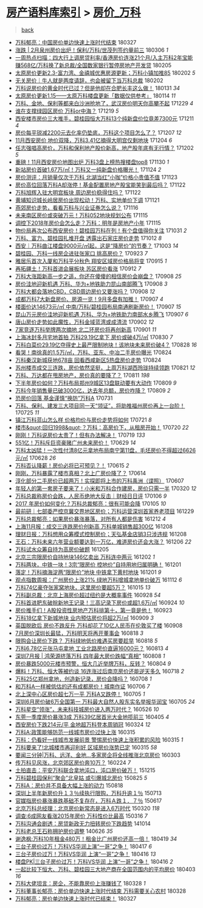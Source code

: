 [房产语料库索引](../../README.md)  > [房价_万科](房价_万科.md)
====
> [back](../README.md)

- [万科郁亮：中国房价单边快速上涨时代结束](http://jkwz.applinzi.com/ittc/7085151166088610823.html#%E4%B8%87%E7%A7%91%E9%83%81%E4%BA%AE%EF%BC%9A%E4%B8%AD%E5%9B%BD%E6%88%BF%E4%BB%B7%E5%8D%95%E8%BE%B9%E5%BF%AB%E9%80%9F%E4%B8%8A%E6%B6%A8%E6%97%B6%E4%BB%A3%E7%BB%93%E6%9D%9F) 180327  
- [涨跌 | 2月泉州房价出炉！保利/万科/世茂列签约量前三](http://jkwz.applinzi.com/ittc/7077410546796463120.html#%E6%B6%A8%E8%B7%8C+%7C+2%E6%9C%88%E6%B3%89%E5%B7%9E%E6%88%BF%E4%BB%B7%E5%87%BA%E7%82%89%EF%BC%81%E4%BF%9D%E5%88%A9%2F%E4%B8%87%E7%A7%91%2F%E4%B8%96%E8%8C%82%E5%88%97%E7%AD%BE%E7%BA%A6%E9%87%8F%E5%89%8D%E4%B8%89) 180306 *1* 
- [一周热点扫描：四大行上调房贷利率/香港房价连涨21个月/入主万科2年宝能赚568亿/万科换了新总裁/全国数家银行暂停房地产开发贷](http://jkwz.applinzi.com/ittc/7066496110225261578.html#%E4%B8%80%E5%91%A8%E7%83%AD%E7%82%B9%E6%89%AB%E6%8F%8F%EF%BC%9A%E5%9B%9B%E5%A4%A7%E8%A1%8C%E4%B8%8A%E8%B0%83%E6%88%BF%E8%B4%B7%E5%88%A9%E7%8E%87%2F%E9%A6%99%E6%B8%AF%E6%88%BF%E4%BB%B7%E8%BF%9E%E6%B6%A821%E4%B8%AA%E6%9C%88%2F%E5%85%A5%E4%B8%BB%E4%B8%87%E7%A7%912%E5%B9%B4%E5%AE%9D%E8%83%BD%E8%B5%9A568%E4%BA%BF%2F%E4%B8%87%E7%A7%91%E6%8D%A2%E4%BA%86%E6%96%B0%E6%80%BB%E8%A3%81%2F%E5%85%A8%E5%9B%BD%E6%95%B0%E5%AE%B6%E9%93%B6%E8%A1%8C%E6%9A%82%E5%81%9C%E6%88%BF%E5%9C%B0%E4%BA%A7%E5%BC%80%E5%8F%91%E8%B4%B7) 180205  
- [太原房价更新2.3-富力湾、金禧城优惠房源更新；万科小镇加推85](http://jkwz.applinzi.com/ittc/7065627194955400202.html#%E5%A4%AA%E5%8E%9F%E6%88%BF%E4%BB%B7%E6%9B%B4%E6%96%B02.3-%E5%AF%8C%E5%8A%9B%E6%B9%BE%E3%80%81%E9%87%91%E7%A6%A7%E5%9F%8E%E4%BC%98%E6%83%A0%E6%88%BF%E6%BA%90%E6%9B%B4%E6%96%B0%EF%BC%9B%E4%B8%87%E7%A7%91%E5%B0%8F%E9%95%87%E5%8A%A0%E6%8E%A885) 180202 *5* 
- [无关房价｜牛人就是两度请辞，也会被留下当万科总裁](http://jkwz.applinzi.com/ittc/7065527739178550283.html#%E6%97%A0%E5%85%B3%E6%88%BF%E4%BB%B7%EF%BD%9C%E7%89%9B%E4%BA%BA%E5%B0%B1%E6%98%AF%E4%B8%A4%E5%BA%A6%E8%AF%B7%E8%BE%9E%EF%BC%8C%E4%B9%9F%E4%BC%9A%E8%A2%AB%E7%95%99%E4%B8%8B%E5%BD%93%E4%B8%87%E7%A7%91%E6%80%BB%E8%A3%81) 180202  
- [万科说房价的黄金时代已过？但是他却在合肥长丰这么做！](http://jkwz.applinzi.com/ittc/7064764096434406406.html#%E4%B8%87%E7%A7%91%E8%AF%B4%E6%88%BF%E4%BB%B7%E7%9A%84%E9%BB%84%E9%87%91%E6%97%B6%E4%BB%A3%E5%B7%B2%E8%BF%87%EF%BC%9F%E4%BD%86%E6%98%AF%E4%BB%96%E5%8D%B4%E5%9C%A8%E5%90%88%E8%82%A5%E9%95%BF%E4%B8%B0%E8%BF%99%E4%B9%88%E5%81%9A%EF%BC%81) 180131 *34* 
- [太原房价更新1.15——太原万科楼盘更新「数据仅供参考」](http://jkwz.applinzi.com/ittc/7058570327460676619.html#%E5%A4%AA%E5%8E%9F%E6%88%BF%E4%BB%B7%E6%9B%B4%E6%96%B01.15%E2%80%94%E2%80%94%E5%A4%AA%E5%8E%9F%E4%B8%87%E7%A7%91%E6%A5%BC%E7%9B%98%E6%9B%B4%E6%96%B0%E3%80%8C%E6%95%B0%E6%8D%AE%E4%BB%85%E4%BE%9B%E5%8F%82%E8%80%83%E3%80%8D) 180114 *11* 
- [万科、金地、保利等都来白沙洲抢地了，武汉房价明天你高攀不起](http://jkwz.applinzi.com/ittc/7052594120311178256.html#%E4%B8%87%E7%A7%91%E3%80%81%E9%87%91%E5%9C%B0%E3%80%81%E4%BF%9D%E5%88%A9%E7%AD%89%E9%83%BD%E6%9D%A5%E7%99%BD%E6%B2%99%E6%B4%B2%E6%8A%A2%E5%9C%B0%E4%BA%86%EF%BC%8C%E6%AD%A6%E6%B1%89%E6%88%BF%E4%BB%B7%E6%98%8E%E5%A4%A9%E4%BD%A0%E9%AB%98%E6%94%80%E4%B8%8D%E8%B5%B7) 171229 *4* 
- [谁在支撑绿园区房价 万科or中海？](http://jkwz.applinzi.com/ittc/7048568637307225105.html#%E8%B0%81%E5%9C%A8%E6%94%AF%E6%92%91%E7%BB%BF%E5%9B%AD%E5%8C%BA%E6%88%BF%E4%BB%B7+%E4%B8%87%E7%A7%91or%E4%B8%AD%E6%B5%B7%EF%BC%9F) 171219 *5* 
- [西安楼市房价三大推手，碧桂园恒大万科13个纯新盘价位竟差7300元](http://jkwz.applinzi.com/ittc/7045851561371108368.html#%E8%A5%BF%E5%AE%89%E6%A5%BC%E5%B8%82%E6%88%BF%E4%BB%B7%E4%B8%89%E5%A4%A7%E6%8E%A8%E6%89%8B%EF%BC%8C%E7%A2%A7%E6%A1%82%E5%9B%AD%E6%81%92%E5%A4%A7%E4%B8%87%E7%A7%9113%E4%B8%AA%E7%BA%AF%E6%96%B0%E7%9B%98%E4%BB%B7%E4%BD%8D%E7%AB%9F%E5%B7%AE7300%E5%85%83) 171211 *4* 
- [房价每平锐减2200元去化率仍垫底，万科这个项目怎么了？](http://jkwz.applinzi.com/ittc/7044282402979972113.html#%E6%88%BF%E4%BB%B7%E6%AF%8F%E5%B9%B3%E9%94%90%E5%87%8F2200%E5%85%83%E5%8E%BB%E5%8C%96%E7%8E%87%E4%BB%8D%E5%9E%AB%E5%BA%95%EF%BC%8C%E4%B8%87%E7%A7%91%E8%BF%99%E4%B8%AA%E9%A1%B9%E7%9B%AE%E6%80%8E%E4%B9%88%E4%BA%86%EF%BC%9F) 171207 *12* 
- [11月西安房价 地价双降，万科3.41亿摘得大明宫仅剩地块](http://jkwz.applinzi.com/ittc/7043245927031112720.html#11%E6%9C%88%E8%A5%BF%E5%AE%89%E6%88%BF%E4%BB%B7+%E5%9C%B0%E4%BB%B7%E5%8F%8C%E9%99%8D%EF%BC%8C%E4%B8%87%E7%A7%913.41%E4%BA%BF%E6%91%98%E5%BE%97%E5%A4%A7%E6%98%8E%E5%AE%AB%E4%BB%85%E5%89%A9%E5%9C%B0%E5%9D%97) 171204 *6* 
- [任志强唱高房价，万科和保利地产股价新高，地产股年底有无行情？](http://jkwz.applinzi.com/ittc/7042505708019385361.html#%E4%BB%BB%E5%BF%97%E5%BC%BA%E5%94%B1%E9%AB%98%E6%88%BF%E4%BB%B7%EF%BC%8C%E4%B8%87%E7%A7%91%E5%92%8C%E4%BF%9D%E5%88%A9%E5%9C%B0%E4%BA%A7%E8%82%A1%E4%BB%B7%E6%96%B0%E9%AB%98%EF%BC%8C%E5%9C%B0%E4%BA%A7%E8%82%A1%E5%B9%B4%E5%BA%95%E6%9C%89%E6%97%A0%E8%A1%8C%E6%83%85%EF%BC%9F) 171202 *5* 
- [重磅！11月西安房价地图出炉 万科3盘上榜热搜楼盘top8](http://jkwz.applinzi.com/ittc/7041520101029839889.html#%E9%87%8D%E7%A3%85%EF%BC%8111%E6%9C%88%E8%A5%BF%E5%AE%89%E6%88%BF%E4%BB%B7%E5%9C%B0%E5%9B%BE%E5%87%BA%E7%82%89+%E4%B8%87%E7%A7%913%E7%9B%98%E4%B8%8A%E6%A6%9C%E7%83%AD%E6%90%9C%E6%A5%BC%E7%9B%98top8) 171130 *1* 
- [新站房价首破1.67万/㎡！万科又一纯新盘价格曝光！](http://jkwz.applinzi.com/ittc/7039604070942262288.html#%E6%96%B0%E7%AB%99%E6%88%BF%E4%BB%B7%E9%A6%96%E7%A0%B41.67%E4%B8%87%2F%E3%8E%A1%EF%BC%81%E4%B8%87%E7%A7%91%E5%8F%88%E4%B8%80%E7%BA%AF%E6%96%B0%E7%9B%98%E4%BB%B7%E6%A0%BC%E6%9B%9D%E5%85%89%EF%BC%81) 171124 *2* 
- [房价测评：月销量仅次于万科 北湖当红“小咖”价格小贵值不值](http://jkwz.applinzi.com/ittc/7039075885745964049.html#%E6%88%BF%E4%BB%B7%E6%B5%8B%E8%AF%84%EF%BC%9A%E6%9C%88%E9%94%80%E9%87%8F%E4%BB%85%E6%AC%A1%E4%BA%8E%E4%B8%87%E7%A7%91+%E5%8C%97%E6%B9%96%E5%BD%93%E7%BA%A2%E2%80%9C%E5%B0%8F%E5%92%96%E2%80%9D%E4%BB%B7%E6%A0%BC%E5%B0%8F%E8%B4%B5%E5%80%BC%E4%B8%8D%E5%80%BC) 171123  
- [房价高位回落万科A却涨停！基金配置房地产股宝能笑到最后吗？](http://jkwz.applinzi.com/ittc/7038772634534282257.html#%E6%88%BF%E4%BB%B7%E9%AB%98%E4%BD%8D%E5%9B%9E%E8%90%BD%E4%B8%87%E7%A7%91A%E5%8D%B4%E6%B6%A8%E5%81%9C%EF%BC%81%E5%9F%BA%E9%87%91%E9%85%8D%E7%BD%AE%E6%88%BF%E5%9C%B0%E4%BA%A7%E8%82%A1%E5%AE%9D%E8%83%BD%E7%AC%91%E5%88%B0%E6%9C%80%E5%90%8E%E5%90%97%EF%BC%9F) 171122  
- [万科旭辉入驻大明宫板块 周边房价稳得住吗？](http://jkwz.applinzi.com/ittc/7038550114015118353.html#%E4%B8%87%E7%A7%91%E6%97%AD%E8%BE%89%E5%85%A5%E9%A9%BB%E5%A4%A7%E6%98%8E%E5%AE%AB%E6%9D%BF%E5%9D%97+%E5%91%A8%E8%BE%B9%E6%88%BF%E4%BB%B7%E7%A8%B3%E5%BE%97%E4%BD%8F%E5%90%97%EF%BC%9F) 171122  
- [黄埔知识城长岭居房价出现松动！万科、实地单价下调](http://jkwz.applinzi.com/ittc/7038406492460418064.html#%E9%BB%84%E5%9F%94%E7%9F%A5%E8%AF%86%E5%9F%8E%E9%95%BF%E5%B2%AD%E5%B1%85%E6%88%BF%E4%BB%B7%E5%87%BA%E7%8E%B0%E6%9D%BE%E5%8A%A8%EF%BC%81%E4%B8%87%E7%A7%91%E3%80%81%E5%AE%9E%E5%9C%B0%E5%8D%95%E4%BB%B7%E4%B8%8B%E8%B0%83) 171121  
- [燕郊房价走势，看看万科与兴业证券怎么说？](http://jkwz.applinzi.com/ittc/7036485323213767697.html#%E7%87%95%E9%83%8A%E6%88%BF%E4%BB%B7%E8%B5%B0%E5%8A%BF%EF%BC%8C%E7%9C%8B%E7%9C%8B%E4%B8%87%E7%A7%91%E4%B8%8E%E5%85%B4%E4%B8%9A%E8%AF%81%E5%88%B8%E6%80%8E%E4%B9%88%E8%AF%B4%EF%BC%9F) 171116  
- [未来南区房价或突破万元！万科052地块规划公布](http://jkwz.applinzi.com/ittc/7036227745183433744.html#%E6%9C%AA%E6%9D%A5%E5%8D%97%E5%8C%BA%E6%88%BF%E4%BB%B7%E6%88%96%E7%AA%81%E7%A0%B4%E4%B8%87%E5%85%83%EF%BC%81%E4%B8%87%E7%A7%91052%E5%9C%B0%E5%9D%97%E8%A7%84%E5%88%92%E5%85%AC%E5%B8%83) 171115  
- [调控下2018年房价会怎么走？万科：明年是房地产小年](http://jkwz.applinzi.com/ittc/7036101150217077777.html#%E8%B0%83%E6%8E%A7%E4%B8%8B2018%E5%B9%B4%E6%88%BF%E4%BB%B7%E4%BC%9A%E6%80%8E%E4%B9%88%E8%B5%B0%EF%BC%9F%E4%B8%87%E7%A7%91%EF%BC%9A%E6%98%8E%E5%B9%B4%E6%98%AF%E6%88%BF%E5%9C%B0%E4%BA%A7%E5%B0%8F%E5%B9%B4) 171115  
- [物价局再次公布西安房价！碧桂园万科在列！有个盘值得你关注](http://jkwz.applinzi.com/ittc/7030702399499535376.html#%E7%89%A9%E4%BB%B7%E5%B1%80%E5%86%8D%E6%AC%A1%E5%85%AC%E5%B8%83%E8%A5%BF%E5%AE%89%E6%88%BF%E4%BB%B7%EF%BC%81%E7%A2%A7%E6%A1%82%E5%9B%AD%E4%B8%87%E7%A7%91%E5%9C%A8%E5%88%97%EF%BC%81%E6%9C%89%E4%B8%AA%E7%9B%98%E5%80%BC%E5%BE%97%E4%BD%A0%E5%85%B3%E6%B3%A8) 171031 *2* 
- [万科、富力、碧桂园扎堆开盘 透露出石家庄房价走势](http://jkwz.applinzi.com/ittc/7023479968225559568.html#%E4%B8%87%E7%A7%91%E3%80%81%E5%AF%8C%E5%8A%9B%E3%80%81%E7%A2%A7%E6%A1%82%E5%9B%AD%E6%89%8E%E5%A0%86%E5%BC%80%E7%9B%98+%E9%80%8F%E9%9C%B2%E5%87%BA%E7%9F%B3%E5%AE%B6%E5%BA%84%E6%88%BF%E4%BB%B7%E8%B5%B0%E5%8A%BF) 171012 *8* 
- [西安｜万科曲江楼盘9000元/㎡起，这是“降房价”的节奏？](http://jkwz.applinzi.com/ittc/7020151558644433936.html#%E8%A5%BF%E5%AE%89%EF%BD%9C%E4%B8%87%E7%A7%91%E6%9B%B2%E6%B1%9F%E6%A5%BC%E7%9B%989000%E5%85%83%2F%E3%8E%A1%E8%B5%B7%EF%BC%8C%E8%BF%99%E6%98%AF%E2%80%9C%E9%99%8D%E6%88%BF%E4%BB%B7%E2%80%9D%E7%9A%84%E8%8A%82%E5%A5%8F%EF%BC%9F) 171003 *14* 
- [碧桂园、万科一线房企进驻张家口 挑高房价？](http://jkwz.applinzi.com/ittc/7016512170177856528.html#%E7%A2%A7%E6%A1%82%E5%9B%AD%E3%80%81%E4%B8%87%E7%A7%91%E4%B8%80%E7%BA%BF%E6%88%BF%E4%BC%81%E8%BF%9B%E9%A9%BB%E5%BC%A0%E5%AE%B6%E5%8F%A3+%E6%8C%91%E9%AB%98%E6%88%BF%E4%BB%B7%EF%BC%9F) 170923 *7* 
- [雅居乐首次入厦和万科平分秋色 翔安区域房价格局将变](http://jkwz.applinzi.com/ittc/7013513127214449681.html#%E9%9B%85%E5%B1%85%E4%B9%90%E9%A6%96%E6%AC%A1%E5%85%A5%E5%8E%A6%E5%92%8C%E4%B8%87%E7%A7%91%E5%B9%B3%E5%88%86%E7%A7%8B%E8%89%B2+%E7%BF%94%E5%AE%89%E5%8C%BA%E5%9F%9F%E6%88%BF%E4%BB%B7%E6%A0%BC%E5%B1%80%E5%B0%86%E5%8F%98) 170915 *1* 
- [再拓疆土！万科首进会展板块 苏区房价看涨](http://jkwz.applinzi.com/ittc/7012358863930786833.html#%E5%86%8D%E6%8B%93%E7%96%86%E5%9C%9F%EF%BC%81%E4%B8%87%E7%A7%91%E9%A6%96%E8%BF%9B%E4%BC%9A%E5%B1%95%E6%9D%BF%E5%9D%97+%E8%8B%8F%E5%8C%BA%E6%88%BF%E4%BB%B7%E7%9C%8B%E6%B6%A8) 170912 *7* 
- [万科大涨距新高一步之遥，你还在傻傻的相信房价会崩盘？](http://jkwz.applinzi.com/ittc/7010979988483081233.html#%E4%B8%87%E7%A7%91%E5%A4%A7%E6%B6%A8%E8%B7%9D%E6%96%B0%E9%AB%98%E4%B8%80%E6%AD%A5%E4%B9%8B%E9%81%A5%EF%BC%8C%E4%BD%A0%E8%BF%98%E5%9C%A8%E5%82%BB%E5%82%BB%E7%9A%84%E7%9B%B8%E4%BF%A1%E6%88%BF%E4%BB%B7%E4%BC%9A%E5%B4%A9%E7%9B%98%EF%BC%9F) 170908 *25* 
- [房价洼地迎新机遇 万科、华为+地铁助力昆山南部腾飞](http://jkwz.applinzi.com/ittc/7010965832279278608.html#%E6%88%BF%E4%BB%B7%E6%B4%BC%E5%9C%B0%E8%BF%8E%E6%96%B0%E6%9C%BA%E9%81%87+%E4%B8%87%E7%A7%91%E3%80%81%E5%8D%8E%E4%B8%BA%2B%E5%9C%B0%E9%93%81%E5%8A%A9%E5%8A%9B%E6%98%86%E5%B1%B1%E5%8D%97%E9%83%A8%E8%85%BE%E9%A3%9E) 170908 *3* 
- [万科大都会落地CBD，CBD周边房价又要涨吗？](http://jkwz.applinzi.com/ittc/7010857582003225617.html#%E4%B8%87%E7%A7%91%E5%A4%A7%E9%83%BD%E4%BC%9A%E8%90%BD%E5%9C%B0CBD%EF%BC%8CCBD%E5%91%A8%E8%BE%B9%E6%88%BF%E4%BB%B7%E5%8F%88%E8%A6%81%E6%B6%A8%E5%90%97%EF%BC%9F) 170908 *12* 
- [成都万科7大新盘房价、房源一览！9月多盘有加推！](http://jkwz.applinzi.com/ittc/7010627676682060817.html#%E6%88%90%E9%83%BD%E4%B8%87%E7%A7%917%E5%A4%A7%E6%96%B0%E7%9B%98%E6%88%BF%E4%BB%B7%E3%80%81%E6%88%BF%E6%BA%90%E4%B8%80%E8%A7%88%EF%BC%819%E6%9C%88%E5%A4%9A%E7%9B%98%E6%9C%89%E5%8A%A0%E6%8E%A8%EF%BC%81) 170907 *4* 
- [楼面价达14673元/㎡ 中南/万科/碧桂园布局南通刷新房价！](http://jkwz.applinzi.com/ittc/7010609098956211216.html#%E6%A5%BC%E9%9D%A2%E4%BB%B7%E8%BE%BE14673%E5%85%83%2F%E3%8E%A1+%E4%B8%AD%E5%8D%97%2F%E4%B8%87%E7%A7%91%2F%E7%A2%A7%E6%A1%82%E5%9B%AD%E5%B8%83%E5%B1%80%E5%8D%97%E9%80%9A%E5%88%B7%E6%96%B0%E6%88%BF%E4%BB%B7%EF%BC%81) 170907 *15* 
- [昆山万元房价洼地迎新机遇 万科、华为+地铁助力南部水乡腾飞](http://jkwz.applinzi.com/ittc/7010585508311467024.html#%E6%98%86%E5%B1%B1%E4%B8%87%E5%85%83%E6%88%BF%E4%BB%B7%E6%B4%BC%E5%9C%B0%E8%BF%8E%E6%96%B0%E6%9C%BA%E9%81%87+%E4%B8%87%E7%A7%91%E3%80%81%E5%8D%8E%E4%B8%BA%2B%E5%9C%B0%E9%93%81%E5%8A%A9%E5%8A%9B%E5%8D%97%E9%83%A8%E6%B0%B4%E4%B9%A1%E8%85%BE%E9%A3%9E) 170907 *6* 
- [唐山房价走势如此魔性，万科金域蓝湾或成清流](http://jkwz.applinzi.com/ittc/7008758920884257809.html#%E5%94%90%E5%B1%B1%E6%88%BF%E4%BB%B7%E8%B5%B0%E5%8A%BF%E5%A6%82%E6%AD%A4%E9%AD%94%E6%80%A7%EF%BC%8C%E4%B8%87%E7%A7%91%E9%87%91%E5%9F%9F%E8%93%9D%E6%B9%BE%E6%88%96%E6%88%90%E6%B8%85%E6%B5%81) 170902 *12* 
- [7家竞逐万科举牌两次摘地 北二环房价将再创新高](http://jkwz.applinzi.com/ittc/7008268778058810385.html#7%E5%AE%B6%E7%AB%9E%E9%80%90%E4%B8%87%E7%A7%91%E4%B8%BE%E7%89%8C%E4%B8%A4%E6%AC%A1%E6%91%98%E5%9C%B0+%E5%8C%97%E4%BA%8C%E7%8E%AF%E6%88%BF%E4%BB%B7%E5%B0%86%E5%86%8D%E5%88%9B%E6%96%B0%E9%AB%98) 170901 *11* 
- [上海冰封多月宅地首拍 万科29.19亿拿下 房价或破4万/㎡](http://jkwz.applinzi.com/ittc/7007641108094649360.html#%E4%B8%8A%E6%B5%B7%E5%86%B0%E5%B0%81%E5%A4%9A%E6%9C%88%E5%AE%85%E5%9C%B0%E9%A6%96%E6%8B%8D+%E4%B8%87%E7%A7%9129.19%E4%BA%BF%E6%8B%BF%E4%B8%8B+%E6%88%BF%E4%BB%B7%E6%88%96%E7%A0%B44%E4%B8%87%2F%E3%8E%A1) 170830 *7* 
- [万科白菜价29.19亿夺得史上最严限制地块！该地块未来房价破4？](http://jkwz.applinzi.com/ittc/7007004249849070609.html#%E4%B8%87%E7%A7%91%E7%99%BD%E8%8F%9C%E4%BB%B729.19%E4%BA%BF%E5%A4%BA%E5%BE%97%E5%8F%B2%E4%B8%8A%E6%9C%80%E4%B8%A5%E9%99%90%E5%88%B6%E5%9C%B0%E5%9D%97%EF%BC%81%E8%AF%A5%E5%9C%B0%E5%9D%97%E6%9C%AA%E6%9D%A5%E6%88%BF%E4%BB%B7%E7%A0%B44%EF%BC%9F) 170828 *16* 
- [看哭！南徐真的1.5万/㎡，万科、亚东、中冶二手房价曝光](http://jkwz.applinzi.com/ittc/7005477605334320144.html#%E7%9C%8B%E5%93%AD%EF%BC%81%E5%8D%97%E5%BE%90%E7%9C%9F%E7%9A%841.5%E4%B8%87%2F%E3%8E%A1%EF%BC%8C%E4%B8%87%E7%A7%91%E3%80%81%E4%BA%9A%E4%B8%9C%E3%80%81%E4%B8%AD%E5%86%B6%E4%BA%8C%E6%89%8B%E6%88%BF%E4%BB%B7%E6%9B%9D%E5%85%89) 170824  
- [万科秦汉新城获地678亩 回看西咸新区5热盘房价走势](http://jkwz.applinzi.com/ittc/7005152171451221008.html#%E4%B8%87%E7%A7%91%E7%A7%A6%E6%B1%89%E6%96%B0%E5%9F%8E%E8%8E%B7%E5%9C%B0678%E4%BA%A9+%E5%9B%9E%E7%9C%8B%E8%A5%BF%E5%92%B8%E6%96%B0%E5%8C%BA5%E7%83%AD%E7%9B%98%E6%88%BF%E4%BB%B7%E8%B5%B0%E5%8A%BF) 170824  
- [苏州楼市成交三连跌，房价依然坚挺，上周万科湖西玲珑持续领跑](http://jkwz.applinzi.com/ittc/7004307700975141904.html#%E8%8B%8F%E5%B7%9E%E6%A5%BC%E5%B8%82%E6%88%90%E4%BA%A4%E4%B8%89%E8%BF%9E%E8%B7%8C%EF%BC%8C%E6%88%BF%E4%BB%B7%E4%BE%9D%E7%84%B6%E5%9D%9A%E6%8C%BA%EF%BC%8C%E4%B8%8A%E5%91%A8%E4%B8%87%E7%A7%91%E6%B9%96%E8%A5%BF%E7%8E%B2%E7%8F%91%E6%8C%81%E7%BB%AD%E9%A2%86%E8%B7%91) 170821 *12* 
- [万科、万达都在甩房地产，房价真的要降了？](http://jkwz.applinzi.com/ittc/7000539638014673936.html#%E4%B8%87%E7%A7%91%E3%80%81%E4%B8%87%E8%BE%BE%E9%83%BD%E5%9C%A8%E7%94%A9%E6%88%BF%E5%9C%B0%E4%BA%A7%EF%BC%8C%E6%88%BF%E4%BB%B7%E7%9C%9F%E7%9A%84%E8%A6%81%E9%99%8D%E4%BA%86%EF%BC%9F) 170811 *198* 
- [下半年房价如何？万科布局郑州9城区13盘联动要有大动作](http://jkwz.applinzi.com/ittc/6999858730152494097.html#%E4%B8%8B%E5%8D%8A%E5%B9%B4%E6%88%BF%E4%BB%B7%E5%A6%82%E4%BD%95%EF%BC%9F%E4%B8%87%E7%A7%91%E5%B8%83%E5%B1%80%E9%83%91%E5%B7%9E9%E5%9F%8E%E5%8C%BA13%E7%9B%98%E8%81%94%E5%8A%A8%E8%A6%81%E6%9C%89%E5%A4%A7%E5%8A%A8%E4%BD%9C) 170809 *9* 
- [万科今年销售量已破3000亿，达去年总额，房价咋降？](http://jkwz.applinzi.com/ittc/6999841169666999313.html#%E4%B8%87%E7%A7%91%E4%BB%8A%E5%B9%B4%E9%94%80%E5%94%AE%E9%87%8F%E5%B7%B2%E7%A0%B43000%E4%BA%BF%EF%BC%8C%E8%BE%BE%E5%8E%BB%E5%B9%B4%E6%80%BB%E9%A2%9D%EF%BC%8C%E6%88%BF%E4%BB%B7%E5%92%8B%E9%99%8D%EF%BC%9F) 170809 *2* 
- [恐房价回落 基金谨慎“换防”万科A](http://jkwz.applinzi.com/ittc/6996280814571357201.html#%E6%81%90%E6%88%BF%E4%BB%B7%E5%9B%9E%E8%90%BD+%E5%9F%BA%E9%87%91%E8%B0%A8%E6%85%8E%E2%80%9C%E6%8D%A2%E9%98%B2%E2%80%9D%E4%B8%87%E7%A7%91A) 170731  
- [万科、保利、建发三大项目同一天“领证”，将助推福州房价再上一台阶！](http://jkwz.applinzi.com/ittc/6994292845438305296.html#%E4%B8%87%E7%A7%91%E3%80%81%E4%BF%9D%E5%88%A9%E3%80%81%E5%BB%BA%E5%8F%91%E4%B8%89%E5%A4%A7%E9%A1%B9%E7%9B%AE%E5%90%8C%E4%B8%80%E5%A4%A9%E2%80%9C%E9%A2%86%E8%AF%81%E2%80%9D%EF%BC%8C%E5%B0%86%E5%8A%A9%E6%8E%A8%E7%A6%8F%E5%B7%9E%E6%88%BF%E4%BB%B7%E5%86%8D%E4%B8%8A%E4%B8%80%E5%8F%B0%E9%98%B6%EF%BC%81) 170725 *11* 
- [镇江万科蓝山怎么样 价格均价与房价走势将如何](http://jkwz.applinzi.com/ittc/6992687448143168529.html#%E9%95%87%E6%B1%9F%E4%B8%87%E7%A7%91%E8%93%9D%E5%B1%B1%E6%80%8E%E4%B9%88%E6%A0%B7+%E4%BB%B7%E6%A0%BC%E5%9D%87%E4%BB%B7%E4%B8%8E%E6%88%BF%E4%BB%B7%E8%B5%B0%E5%8A%BF%E5%B0%86%E5%A6%82%E4%BD%95) 170721 *8* 
- [楼市&amp;quot;回归1998&amp;quot;？万科：高房价下，从租房开始！](http://jkwz.applinzi.com/ittc/6992311242856072209.html#%E6%A5%BC%E5%B8%82%26amp%3Bquot%3B%E5%9B%9E%E5%BD%921998%26amp%3Bquot%3B%EF%BC%9F%E4%B8%87%E7%A7%91%EF%BC%9A%E9%AB%98%E6%88%BF%E4%BB%B7%E4%B8%8B%EF%BC%8C%E4%BB%8E%E7%A7%9F%E6%88%BF%E5%BC%80%E5%A7%8B%EF%BC%81) 170720 *22* 
- [刚刚！万科说房价太贵了！但有办法解决！](http://jkwz.applinzi.com/ittc/6991970681775195153.html#%E5%88%9A%E5%88%9A%EF%BC%81%E4%B8%87%E7%A7%91%E8%AF%B4%E6%88%BF%E4%BB%B7%E5%A4%AA%E8%B4%B5%E4%BA%86%EF%BC%81%E4%BD%86%E6%9C%89%E5%8A%9E%E6%B3%95%E8%A7%A3%E5%86%B3%EF%BC%81) 170719 *133* 
- [551亿！万科斥巨资豪赌广州未来房价！](http://jkwz.applinzi.com/ittc/6984548907538187268.html#551%E4%BA%BF%EF%BC%81%E4%B8%87%E7%A7%91%E6%96%A5%E5%B7%A8%E8%B5%84%E8%B1%AA%E8%B5%8C%E5%B9%BF%E5%B7%9E%E6%9C%AA%E6%9D%A5%E6%88%BF%E4%BB%B7%EF%BC%81) 170629 *14* 
- [万科太凶猛！一次性付清8亿元拿地布局南宁第11盘，毛坯房价不得超过6626元/㎡](http://jkwz.applinzi.com/ittc/6984190445817955332.html#%E4%B8%87%E7%A7%91%E5%A4%AA%E5%87%B6%E7%8C%9B%EF%BC%81%E4%B8%80%E6%AC%A1%E6%80%A7%E4%BB%98%E6%B8%858%E4%BA%BF%E5%85%83%E6%8B%BF%E5%9C%B0%E5%B8%83%E5%B1%80%E5%8D%97%E5%AE%81%E7%AC%AC11%E7%9B%98%EF%BC%8C%E6%AF%9B%E5%9D%AF%E6%88%BF%E4%BB%B7%E4%B8%8D%E5%BE%97%E8%B6%85%E8%BF%876626%E5%85%83%2F%E3%8E%A1) 170628 *26* 
- [万科否认降薪！房价必将已可预见？！](http://jkwz.applinzi.com/ittc/6979314118581289988.html#%E4%B8%87%E7%A7%91%E5%90%A6%E8%AE%A4%E9%99%8D%E8%96%AA%EF%BC%81%E6%88%BF%E4%BB%B7%E5%BF%85%E5%B0%86%E5%B7%B2%E5%8F%AF%E9%A2%84%E8%A7%81%EF%BC%9F%EF%BC%81) 170615 *2* 
- [刚刚，万科暴露了楼市真相？北上广房价降了？](http://jkwz.applinzi.com/ittc/6979022766102545413.html#%E5%88%9A%E5%88%9A%EF%BC%8C%E4%B8%87%E7%A7%91%E6%9A%B4%E9%9C%B2%E4%BA%86%E6%A5%BC%E5%B8%82%E7%9C%9F%E7%9B%B8%EF%BC%9F%E5%8C%97%E4%B8%8A%E5%B9%BF%E6%88%BF%E4%BB%B7%E9%99%8D%E4%BA%86%EF%BC%9F) 170614  
- [淳化部分二手房价已超两万！实探即将上市的万科禹洲（谍照）](http://jkwz.applinzi.com/ittc/6976356144011281413.html#%E6%B7%B3%E5%8C%96%E9%83%A8%E5%88%86%E4%BA%8C%E6%89%8B%E6%88%BF%E4%BB%B7%E5%B7%B2%E8%B6%85%E4%B8%A4%E4%B8%87%EF%BC%81%E5%AE%9E%E6%8E%A2%E5%8D%B3%E5%B0%86%E4%B8%8A%E5%B8%82%E7%9A%84%E4%B8%87%E7%A7%91%E7%A6%B9%E6%B4%B2%EF%BC%88%E8%B0%8D%E7%85%A7%EF%BC%89) 170607  
- [年轻人的第一套房子要来了！小米和万科合作建房，房价只需一半](http://jkwz.applinzi.com/ittc/6947057912563368965.html#%E5%B9%B4%E8%BD%BB%E4%BA%BA%E7%9A%84%E7%AC%AC%E4%B8%80%E5%A5%97%E6%88%BF%E5%AD%90%E8%A6%81%E6%9D%A5%E4%BA%86%EF%BC%81%E5%B0%8F%E7%B1%B3%E5%92%8C%E4%B8%87%E7%A7%91%E5%90%88%E4%BD%9C%E5%BB%BA%E6%88%BF%EF%BC%8C%E6%88%BF%E4%BB%B7%E5%8F%AA%E9%9C%80%E4%B8%80%E5%8D%8A) 170320 *12* 
- [万科总裁称房价会跌，人民币绝地大反击｜财经日日评](http://jkwz.applinzi.com/ittc/6919919427952051205.html#%E4%B8%87%E7%A7%91%E6%80%BB%E8%A3%81%E7%A7%B0%E6%88%BF%E4%BB%B7%E4%BC%9A%E8%B7%8C%EF%BC%8C%E4%BA%BA%E6%B0%91%E5%B8%81%E7%BB%9D%E5%9C%B0%E5%A4%A7%E5%8F%8D%E5%87%BB%EF%BD%9C%E8%B4%A2%E7%BB%8F%E6%97%A5%E6%97%A5%E8%AF%84) 170106 *9* 
- [2017 年房价如何变化？万科总裁郁亮：很有可能会降](http://jkwz.applinzi.com/ittc/6919792307338740741.html#2017+%E5%B9%B4%E6%88%BF%E4%BB%B7%E5%A6%82%E4%BD%95%E5%8F%98%E5%8C%96%EF%BC%9F%E4%B8%87%E7%A7%91%E6%80%BB%E8%A3%81%E9%83%81%E4%BA%AE%EF%BC%9A%E5%BE%88%E6%9C%89%E5%8F%AF%E8%83%BD%E4%BC%9A%E9%99%8D) 170105 *10* 
- [最前研｜七部委严控京冀交界地区房价；万科运营深圳首家养老项目](http://jkwz.applinzi.com/ittc/6917054621251273733.html#%E6%9C%80%E5%89%8D%E7%A0%94%EF%BD%9C%E4%B8%83%E9%83%A8%E5%A7%94%E4%B8%A5%E6%8E%A7%E4%BA%AC%E5%86%80%E4%BA%A4%E7%95%8C%E5%9C%B0%E5%8C%BA%E6%88%BF%E4%BB%B7%EF%BC%9B%E4%B8%87%E7%A7%91%E8%BF%90%E8%90%A5%E6%B7%B1%E5%9C%B3%E9%A6%96%E5%AE%B6%E5%85%BB%E8%80%81%E9%A1%B9%E7%9B%AE) 161229  
- [万科总裁郁亮：如果房价暴涨暴落，对所有人都是伤害](http://jkwz.applinzi.com/ittc/6910780954401833989.html#%E4%B8%87%E7%A7%91%E6%80%BB%E8%A3%81%E9%83%81%E4%BA%AE%EF%BC%9A%E5%A6%82%E6%9E%9C%E6%88%BF%E4%BB%B7%E6%9A%B4%E6%B6%A8%E6%9A%B4%E8%90%BD%EF%BC%8C%E5%AF%B9%E6%89%80%E6%9C%89%E4%BA%BA%E9%83%BD%E6%98%AF%E4%BC%A4%E5%AE%B3) 161212 *4* 
- [上海11月报：成交三连跌房价创新高 万科单城销售超300亿](http://jkwz.applinzi.com/ittc/6909313537762919429.html#%E4%B8%8A%E6%B5%B711%E6%9C%88%E6%8A%A5%EF%BC%9A%E6%88%90%E4%BA%A4%E4%B8%89%E8%BF%9E%E8%B7%8C%E6%88%BF%E4%BB%B7%E5%88%9B%E6%96%B0%E9%AB%98+%E4%B8%87%E7%A7%91%E5%8D%95%E5%9F%8E%E9%94%80%E5%94%AE%E8%B6%85300%E4%BA%BF) 161208  
- [理财日报：万科想用众筹模式控制房价；天弘基金店销3只涉违规](http://jkwz.applinzi.com/ittc/6909247357891118085.html#%E7%90%86%E8%B4%A2%E6%97%A5%E6%8A%A5%EF%BC%9A%E4%B8%87%E7%A7%91%E6%83%B3%E7%94%A8%E4%BC%97%E7%AD%B9%E6%A8%A1%E5%BC%8F%E6%8E%A7%E5%88%B6%E6%88%BF%E4%BB%B7%EF%BC%9B%E5%A4%A9%E5%BC%98%E5%9F%BA%E9%87%91%E5%BA%97%E9%94%803%E5%8F%AA%E6%B6%89%E8%BF%9D%E8%A7%84) 161208  
- [王石：万科未来六年营业额要达到一万亿，难道房价还会大涨？](http://jkwz.applinzi.com/ittc/6908488153001624580.html#%E7%8E%8B%E7%9F%B3%EF%BC%9A%E4%B8%87%E7%A7%91%E6%9C%AA%E6%9D%A5%E5%85%AD%E5%B9%B4%E8%90%A5%E4%B8%9A%E9%A2%9D%E8%A6%81%E8%BE%BE%E5%88%B0%E4%B8%80%E4%B8%87%E4%BA%BF%EF%BC%8C%E9%9A%BE%E9%81%93%E6%88%BF%E4%BB%B7%E8%BF%98%E4%BC%9A%E5%A4%A7%E6%B6%A8%EF%BC%9F) 161206 *22* 
- [万科试水众筹自持为高房价破题](http://jkwz.applinzi.com/ittc/6908171499843617796.html#%E4%B8%87%E7%A7%91%E8%AF%95%E6%B0%B4%E4%BC%97%E7%AD%B9%E8%87%AA%E6%8C%81%E4%B8%BA%E9%AB%98%E6%88%BF%E4%BB%B7%E7%A0%B4%E9%A2%98) 161205  
- [北京三宗限房价自持地块146亿卖出 万科连中两元](http://jkwz.applinzi.com/ittc/6906952320369034244.html#%E5%8C%97%E4%BA%AC%E4%B8%89%E5%AE%97%E9%99%90%E6%88%BF%E4%BB%B7%E8%87%AA%E6%8C%81%E5%9C%B0%E5%9D%97146%E4%BA%BF%E5%8D%96%E5%87%BA+%E4%B8%87%E7%A7%91%E8%BF%9E%E4%B8%AD%E4%B8%A4%E5%85%83) 161202 *1* 
- [万科两块，中铁一块！3宗“限房价 控地价”自持用地归属明确！](http://jkwz.applinzi.com/ittc/6906719813400790021.html#%E4%B8%87%E7%A7%91%E4%B8%A4%E5%9D%97%EF%BC%8C%E4%B8%AD%E9%93%81%E4%B8%80%E5%9D%97%EF%BC%813%E5%AE%97%E2%80%9C%E9%99%90%E6%88%BF%E4%BB%B7+%E6%8E%A7%E5%9C%B0%E4%BB%B7%E2%80%9D%E8%87%AA%E6%8C%81%E7%94%A8%E5%9C%B0%E5%BD%92%E5%B1%9E%E6%98%8E%E7%A1%AE%EF%BC%81) 161201  
- [落定！万科摘海淀两“限房价”地块 中铁拿下黄村地块](http://jkwz.applinzi.com/ittc/6906690575268332549.html#%E8%90%BD%E5%AE%9A%EF%BC%81%E4%B8%87%E7%A7%91%E6%91%98%E6%B5%B7%E6%B7%80%E4%B8%A4%E2%80%9C%E9%99%90%E6%88%BF%E4%BB%B7%E2%80%9D%E5%9C%B0%E5%9D%97+%E4%B8%AD%E9%93%81%E6%8B%BF%E4%B8%8B%E9%BB%84%E6%9D%91%E5%9C%B0%E5%9D%97) 161201 *9* 
- [观点指数周报：广州房价上涨21% 绿地万科增城拿地单价破万](http://jkwz.applinzi.com/ittc/6899644701786768388.html#%E8%A7%82%E7%82%B9%E6%8C%87%E6%95%B0%E5%91%A8%E6%8A%A5%EF%BC%9A%E5%B9%BF%E5%B7%9E%E6%88%BF%E4%BB%B7%E4%B8%8A%E6%B6%A821%25+%E7%BB%BF%E5%9C%B0%E4%B8%87%E7%A7%91%E5%A2%9E%E5%9F%8E%E6%8B%BF%E5%9C%B0%E5%8D%95%E4%BB%B7%E7%A0%B4%E4%B8%87) 161112 *6* 
- [万科74亿豪夺张家窝地块，这里房价要超5万？](http://jkwz.applinzi.com/ittc/6889111155162743813.html#%E4%B8%87%E7%A7%9174%E4%BA%BF%E8%B1%AA%E5%A4%BA%E5%BC%A0%E5%AE%B6%E7%AA%9D%E5%9C%B0%E5%9D%97%EF%BC%8C%E8%BF%99%E9%87%8C%E6%88%BF%E4%BB%B7%E8%A6%81%E8%B6%855%E4%B8%87%EF%BC%9F) 161015 *13* 
- [万科副总裁：北京上海房价超过纽约是大概率事件](http://jkwz.applinzi.com/ittc/6882964187701052420.html#%E4%B8%87%E7%A7%91%E5%89%AF%E6%80%BB%E8%A3%81%EF%BC%9A%E5%8C%97%E4%BA%AC%E4%B8%8A%E6%B5%B7%E6%88%BF%E4%BB%B7%E8%B6%85%E8%BF%87%E7%BA%BD%E7%BA%A6%E6%98%AF%E5%A4%A7%E6%A6%82%E7%8E%87%E4%BA%8B%E4%BB%B6) 160928 *54* 
- [万科首进肥东破皖新地王记录！三高记录下房价或超1.6万/㎡](http://jkwz.applinzi.com/ittc/6881534382392738820.html#%E4%B8%87%E7%A7%91%E9%A6%96%E8%BF%9B%E8%82%A5%E4%B8%9C%E7%A0%B4%E7%9A%96%E6%96%B0%E5%9C%B0%E7%8E%8B%E8%AE%B0%E5%BD%95%EF%BC%81%E4%B8%89%E9%AB%98%E8%AE%B0%E5%BD%95%E4%B8%8B%E6%88%BF%E4%BB%B7%E6%88%96%E8%B6%851.6%E4%B8%87%2F%E3%8E%A1) 160924 *10* 
- [房价推手们！A股投资性房地产万科排第十，第一竟是他！](http://jkwz.applinzi.com/ittc/6881008656379806724.html#%E6%88%BF%E4%BB%B7%E6%8E%A8%E6%89%8B%E4%BB%AC%EF%BC%81A%E8%82%A1%E6%8A%95%E8%B5%84%E6%80%A7%E6%88%BF%E5%9C%B0%E4%BA%A7%E4%B8%87%E7%A7%91%E6%8E%92%E7%AC%AC%E5%8D%81%EF%BC%8C%E7%AC%AC%E4%B8%80%E7%AB%9F%E6%98%AF%E4%BB%96%EF%BC%81) 160923  
- [万科18亿拿下新城地块 业内预估房价将超2万/㎡](http://jkwz.applinzi.com/ittc/6875945415479919621.html#%E4%B8%87%E7%A7%9118%E4%BA%BF%E6%8B%BF%E4%B8%8B%E6%96%B0%E5%9F%8E%E5%9C%B0%E5%9D%97+%E4%B8%9A%E5%86%85%E9%A2%84%E4%BC%B0%E6%88%BF%E4%BB%B7%E5%B0%86%E8%B6%852%E4%B8%87%2F%E3%8E%A1) 160909 *3* 
- [英国脱欧后 房价不跌反升 万科却花了10亿人民币在伦敦买了楼](http://jkwz.applinzi.com/ittc/6875431462374999045.html#%E8%8B%B1%E5%9B%BD%E8%84%B1%E6%AC%A7%E5%90%8E+%E6%88%BF%E4%BB%B7%E4%B8%8D%E8%B7%8C%E5%8F%8D%E5%8D%87+%E4%B8%87%E7%A7%91%E5%8D%B4%E8%8A%B1%E4%BA%8610%E4%BA%BF%E4%BA%BA%E6%B0%91%E5%B8%81%E5%9C%A8%E4%BC%A6%E6%95%A6%E4%B9%B0%E4%BA%86%E6%A5%BC) 160908  
- [7月房价深圳长最猛，万科明天将再开董事会](http://jkwz.applinzi.com/ittc/6867731909857248261.html#7%E6%9C%88%E6%88%BF%E4%BB%B7%E6%B7%B1%E5%9C%B3%E9%95%BF%E6%9C%80%E7%8C%9B%EF%BC%8C%E4%B8%87%E7%A7%91%E6%98%8E%E5%A4%A9%E5%B0%86%E5%86%8D%E5%BC%80%E8%91%A3%E4%BA%8B%E4%BC%9A) 160818 *3* 
- [限购会让房价下跌？ 万科绿地低价难遇买房要趁早](http://jkwz.applinzi.com/ittc/6867597883561477124.html#%E9%99%90%E8%B4%AD%E4%BC%9A%E8%AE%A9%E6%88%BF%E4%BB%B7%E4%B8%8B%E8%B7%8C%EF%BC%9F+%E4%B8%87%E7%A7%91%E7%BB%BF%E5%9C%B0%E4%BD%8E%E4%BB%B7%E9%9A%BE%E9%81%87%E4%B9%B0%E6%88%BF%E8%A6%81%E8%B6%81%E6%97%A9) 160818 *5* 
- [万科6.78亿元张马屯拿地 工业北路房价直逼16000元？](http://jkwz.applinzi.com/ittc/6865747600212493317.html#%E4%B8%87%E7%A7%916.78%E4%BA%BF%E5%85%83%E5%BC%A0%E9%A9%AC%E5%B1%AF%E6%8B%BF%E5%9C%B0+%E5%B7%A5%E4%B8%9A%E5%8C%97%E8%B7%AF%E6%88%BF%E4%BB%B7%E7%9B%B4%E9%80%BC16000%E5%85%83%EF%BC%9F) 160813 *4* 
- [深圳7月报 | 鸿荣源挤落万科 四年最大房价跌幅“真相”](http://jkwz.applinzi.com/ittc/6864024801152336901.html#%E6%B7%B1%E5%9C%B37%E6%9C%88%E6%8A%A5+%7C+%E9%B8%BF%E8%8D%A3%E6%BA%90%E6%8C%A4%E8%90%BD%E4%B8%87%E7%A7%91+%E5%9B%9B%E5%B9%B4%E6%9C%80%E5%A4%A7%E6%88%BF%E4%BB%B7%E8%B7%8C%E5%B9%85%E2%80%9C%E7%9C%9F%E7%9B%B8%E2%80%9D) 160808 *1* 
- [房价暴跌5000元楼市预警，恒大几近举牌万科，反转？](http://jkwz.applinzi.com/ittc/6862581596485583877.html#%E6%88%BF%E4%BB%B7%E6%9A%B4%E8%B7%8C5000%E5%85%83%E6%A5%BC%E5%B8%82%E9%A2%84%E8%AD%A6%EF%BC%8C%E6%81%92%E5%A4%A7%E5%87%A0%E8%BF%91%E4%B8%BE%E7%89%8C%E4%B8%87%E7%A7%91%EF%BC%8C%E5%8F%8D%E8%BD%AC%EF%BC%9F) 160804 *9* 
- [爆料！万科、恒大等被约谈  16连涨过后南京房价还能逆天多久](http://jkwz.applinzi.com/ittc/6856332603338261508.html#%E7%88%86%E6%96%99%EF%BC%81%E4%B8%87%E7%A7%91%E3%80%81%E6%81%92%E5%A4%A7%E7%AD%89%E8%A2%AB%E7%BA%A6%E8%B0%88++16%E8%BF%9E%E6%B6%A8%E8%BF%87%E5%90%8E%E5%8D%97%E4%BA%AC%E6%88%BF%E4%BB%B7%E8%BF%98%E8%83%BD%E9%80%86%E5%A4%A9%E5%A4%9A%E4%B9%85) 160718 *2* 
- [万科25亿郑州拿地，创造新记录，房价会降吗？](http://jkwz.applinzi.com/ittc/6852518477998588933.html#%E4%B8%87%E7%A7%9125%E4%BA%BF%E9%83%91%E5%B7%9E%E6%8B%BF%E5%9C%B0%EF%BC%8C%E5%88%9B%E9%80%A0%E6%96%B0%E8%AE%B0%E5%BD%95%EF%BC%8C%E6%88%BF%E4%BB%B7%E4%BC%9A%E9%99%8D%E5%90%97%EF%BC%9F) 160708 *1* 
- [和万科A一样被低估的还有成都房价！城南作证](http://jkwz.applinzi.com/ittc/6851747518781850629.html#%E5%92%8C%E4%B8%87%E7%A7%91A%E4%B8%80%E6%A0%B7%E8%A2%AB%E4%BD%8E%E4%BC%B0%E7%9A%84%E8%BF%98%E6%9C%89%E6%88%90%E9%83%BD%E6%88%BF%E4%BB%B7%EF%BC%81%E5%9F%8E%E5%8D%97%E4%BD%9C%E8%AF%81) 160706 *7* 
- [北上深中心区房价超七万一平 万科A又跌停！](http://jkwz.applinzi.com/ittc/6851435206980142084.html#%E5%8C%97%E4%B8%8A%E6%B7%B1%E4%B8%AD%E5%BF%83%E5%8C%BA%E6%88%BF%E4%BB%B7%E8%B6%85%E4%B8%83%E4%B8%87%E4%B8%80%E5%B9%B3+%E4%B8%87%E7%A7%91A%E5%8F%88%E8%B7%8C%E5%81%9C%EF%BC%81) 160705 *1* 
- [深圳6月房价破6万全国第一 万科最大自然人股东实名举报华润宝](http://jkwz.applinzi.com/ittc/6851424226971747333.html#%E6%B7%B1%E5%9C%B36%E6%9C%88%E6%88%BF%E4%BB%B7%E7%A0%B46%E4%B8%87%E5%85%A8%E5%9B%BD%E7%AC%AC%E4%B8%80+%E4%B8%87%E7%A7%91%E6%9C%80%E5%A4%A7%E8%87%AA%E7%84%B6%E4%BA%BA%E8%82%A1%E4%B8%9C%E5%AE%9E%E5%90%8D%E4%B8%BE%E6%8A%A5%E5%8D%8E%E6%B6%A6%E5%AE%9D) 160705 *24* 
- [万科星空“领涨”，未来科技城房价进入两万时代？](http://jkwz.applinzi.com/ittc/6836536392418853892.html#%E4%B8%87%E7%A7%91%E6%98%9F%E7%A9%BA%E2%80%9C%E9%A2%86%E6%B6%A8%E2%80%9D%EF%BC%8C%E6%9C%AA%E6%9D%A5%E7%A7%91%E6%8A%80%E5%9F%8E%E6%88%BF%E4%BB%B7%E8%BF%9B%E5%85%A5%E4%B8%A4%E4%B8%87%E6%97%B6%E4%BB%A3%EF%BC%9F) 160526 *10* 
- [东莞一季度房价暴涨3成 万科39亿居首光大金地揽前三](http://jkwz.applinzi.com/ittc/6817600607472845828.html#%E4%B8%9C%E8%8E%9E%E4%B8%80%E5%AD%A3%E5%BA%A6%E6%88%BF%E4%BB%B7%E6%9A%B4%E6%B6%A83%E6%88%90+%E4%B8%87%E7%A7%9139%E4%BA%BF%E5%B1%85%E9%A6%96%E5%85%89%E5%A4%A7%E9%87%91%E5%9C%B0%E6%8F%BD%E5%89%8D%E4%B8%89) 160405 *4* 
- [西安房价下跌214元/平 金地超万科登本周销冠](http://jkwz.applinzi.com/ittc/6813077540679713796.html#%E8%A5%BF%E5%AE%89%E6%88%BF%E4%BB%B7%E4%B8%8B%E8%B7%8C214%E5%85%83%2F%E5%B9%B3+%E9%87%91%E5%9C%B0%E8%B6%85%E4%B8%87%E7%A7%91%E7%99%BB%E6%9C%AC%E5%91%A8%E9%94%80%E5%86%A0) 160324 *12* 
- [万科A:政策能够防范一线城市房价过快上涨](http://jkwz.applinzi.com/ittc/6809840941334529029.html#%E4%B8%87%E7%A7%91A%3A%E6%94%BF%E7%AD%96%E8%83%BD%E5%A4%9F%E9%98%B2%E8%8C%83%E4%B8%80%E7%BA%BF%E5%9F%8E%E5%B8%82%E6%88%BF%E4%BB%B7%E8%BF%87%E5%BF%AB%E4%B8%8A%E6%B6%A8) 160315  
- [万科：仍看好一线城市发展前景 警惕房价快速上涨积累的风险](http://jkwz.applinzi.com/ittc/6809835544469046276.html#%E4%B8%87%E7%A7%91%EF%BC%9A%E4%BB%8D%E7%9C%8B%E5%A5%BD%E4%B8%80%E7%BA%BF%E5%9F%8E%E5%B8%82%E5%8F%91%E5%B1%95%E5%89%8D%E6%99%AF+%E8%AD%A6%E6%83%95%E6%88%BF%E4%BB%B7%E5%BF%AB%E9%80%9F%E4%B8%8A%E6%B6%A8%E7%A7%AF%E7%B4%AF%E7%9A%84%E9%A3%8E%E9%99%A9) 160315 *1* 
- [万科要来了!北城楼市再迎利好 区域房价涨势已定](http://jkwz.applinzi.com/ittc/6809761547005985796.html#%E4%B8%87%E7%A7%91%E8%A6%81%E6%9D%A5%E4%BA%86%21%E5%8C%97%E5%9F%8E%E6%A5%BC%E5%B8%82%E5%86%8D%E8%BF%8E%E5%88%A9%E5%A5%BD+%E5%8C%BA%E5%9F%9F%E6%88%BF%E4%BB%B7%E6%B6%A8%E5%8A%BF%E5%B7%B2%E5%AE%9A) 160315 *58* 
- [要闻三分钟|万科、远洋、金地...多家房企将全线推涨北京房价](http://jkwz.applinzi.com/ittc/6805096276639089669.html#%E8%A6%81%E9%97%BB%E4%B8%89%E5%88%86%E9%92%9F%7C%E4%B8%87%E7%A7%91%E3%80%81%E8%BF%9C%E6%B4%8B%E3%80%81%E9%87%91%E5%9C%B0...%E5%A4%9A%E5%AE%B6%E6%88%BF%E4%BC%81%E5%B0%86%E5%85%A8%E7%BA%BF%E6%8E%A8%E6%B6%A8%E5%8C%97%E4%BA%AC%E6%88%BF%E4%BB%B7) 160303  
- [传万科见风涨，北京郊区房价奔10万？](http://jkwz.applinzi.com/ittc/6802479047254737924.html#%E4%BC%A0%E4%B8%87%E7%A7%91%E8%A7%81%E9%A3%8E%E6%B6%A8%EF%BC%8C%E5%8C%97%E4%BA%AC%E9%83%8A%E5%8C%BA%E6%88%BF%E4%BB%B7%E5%A5%9410%E4%B8%87%EF%BC%9F) 160224 *7* 
- [土拍直击：平安万科联合拿地沌口，沌口房价破万！](http://jkwz.applinzi.com/ittc/6776000341208466437.html#%E5%9C%9F%E6%8B%8D%E7%9B%B4%E5%87%BB%EF%BC%9A%E5%B9%B3%E5%AE%89%E4%B8%87%E7%A7%91%E8%81%94%E5%90%88%E6%8B%BF%E5%9C%B0%E6%B2%8C%E5%8F%A3%EF%BC%8C%E6%B2%8C%E5%8F%A3%E6%88%BF%E4%BB%B7%E7%A0%B4%E4%B8%87%EF%BC%81) 151215  
- [万科碧桂园保利“聚会”北皇姑 或引爆城北房价](http://jkwz.applinzi.com/ittc/6734575898163790852.html#%E4%B8%87%E7%A7%91%E7%A2%A7%E6%A1%82%E5%9B%AD%E4%BF%9D%E5%88%A9%E2%80%9C%E8%81%9A%E4%BC%9A%E2%80%9D%E5%8C%97%E7%9A%87%E5%A7%91+%E6%88%96%E5%BC%95%E7%88%86%E5%9F%8E%E5%8C%97%E6%88%BF%E4%BB%B7) 150825 *5* 
- [万科A：房价并不具备大幅上涨的动力](http://jkwz.applinzi.com/ittc/547650615733186956.html#%E4%B8%87%E7%A7%91A%EF%BC%9A%E6%88%BF%E4%BB%B7%E5%B9%B6%E4%B8%8D%E5%85%B7%E5%A4%87%E5%A4%A7%E5%B9%85%E4%B8%8A%E6%B6%A8%E7%9A%84%E5%8A%A8%E5%8A%9B) 150818  
- [深圳上半年新房价升１３％续执行限购，万科升逾１％](http://jkwz.applinzi.com/ittc/547650615056216659.html#%E6%B7%B1%E5%9C%B3%E4%B8%8A%E5%8D%8A%E5%B9%B4%E6%96%B0%E6%88%BF%E4%BB%B7%E5%8D%87%EF%BC%91%EF%BC%93%EF%BC%85%E7%BB%AD%E6%89%A7%E8%A1%8C%E9%99%90%E8%B4%AD%EF%BC%8C%E4%B8%87%E7%A7%91%E5%8D%87%E9%80%BE%EF%BC%91%EF%BC%85) 150713  
- [官媒指房价暴涨暴跌基础不复存在，万科Ａ跌１．７％](http://jkwz.applinzi.com/ittc/547650611421771049.html#%E5%AE%98%E5%AA%92%E6%8C%87%E6%88%BF%E4%BB%B7%E6%9A%B4%E6%B6%A8%E6%9A%B4%E8%B7%8C%E5%9F%BA%E7%A1%80%E4%B8%8D%E5%A4%8D%E5%AD%98%E5%9C%A8%EF%BC%8C%E4%B8%87%E7%A7%91%EF%BC%A1%E8%B7%8C%EF%BC%91%EF%BC%8E%EF%BC%97%EF%BC%85) 150617  
- [北京万科总经理：北京房价新常态是进入6万时代](http://jkwz.applinzi.com/ittc/547650611397524488.html#%E5%8C%97%E4%BA%AC%E4%B8%87%E7%A7%91%E6%80%BB%E7%BB%8F%E7%90%86%EF%BC%9A%E5%8C%97%E4%BA%AC%E6%88%BF%E4%BB%B7%E6%96%B0%E5%B8%B8%E6%80%81%E6%98%AF%E8%BF%9B%E5%85%A56%E4%B8%87%E6%97%B6%E4%BB%A3) 150320 *118* 
- [调查:6成网友看涨2015年房价 万科性价比最高](http://jkwz.applinzi.com/ittc/547650611397713048.html#%E8%B0%83%E6%9F%A5%3A6%E6%88%90%E7%BD%91%E5%8F%8B%E7%9C%8B%E6%B6%A82015%E5%B9%B4%E6%88%BF%E4%BB%B7+%E4%B8%87%E7%A7%91%E6%80%A7%E4%BB%B7%E6%AF%94%E6%9C%80%E9%AB%98) 150316 *7* 
- [万科沟通会剧透：房贷新政无力扭转房价下跌趋势](http://jkwz.applinzi.com/ittc/547650611376403225.html#%E4%B8%87%E7%A7%91%E6%B2%9F%E9%80%9A%E4%BC%9A%E5%89%A7%E9%80%8F%EF%BC%9A%E6%88%BF%E8%B4%B7%E6%96%B0%E6%94%BF%E6%97%A0%E5%8A%9B%E6%89%AD%E8%BD%AC%E6%88%BF%E4%BB%B7%E4%B8%8B%E8%B7%8C%E8%B6%8B%E5%8A%BF) 141014  
- [万科老总王石称拥护房价调整](http://jkwz.applinzi.com/ittc/547650611367898134.html#%E4%B8%87%E7%A7%91%E8%80%81%E6%80%BB%E7%8E%8B%E7%9F%B3%E7%A7%B0%E6%8B%A5%E6%8A%A4%E6%88%BF%E4%BB%B7%E8%B0%83%E6%95%B4) 140626 *35* 
- [谢逸枫:万科10年租金480万！租金比广州房价还高一倍！](http://jkwz.applinzi.com/ittc/7093692313652167697.html#%E8%B0%A2%E9%80%B8%E6%9E%AB%3A%E4%B8%87%E7%A7%9110%E5%B9%B4%E7%A7%9F%E9%87%91480%E4%B8%87%EF%BC%81%E7%A7%9F%E9%87%91%E6%AF%94%E5%B9%BF%E5%B7%9E%E6%88%BF%E4%BB%B7%E8%BF%98%E9%AB%98%E4%B8%80%E5%80%8D%EF%BC%81) 180419 *34* 
- [三台子房价过万！万科VS华润上演“一哥”之争！](http://jkwz.applinzi.com/ittc/7092889917749462026.html#%E4%B8%89%E5%8F%B0%E5%AD%90%E6%88%BF%E4%BB%B7%E8%BF%87%E4%B8%87%EF%BC%81%E4%B8%87%E7%A7%91VS%E5%8D%8E%E6%B6%A6%E4%B8%8A%E6%BC%94%E2%80%9C%E4%B8%80%E5%93%A5%E2%80%9D%E4%B9%8B%E4%BA%89%EF%BC%81) 180417 *6* 
- [三台子房价过万！万科VS华润 上演“一哥”之争！](http://jkwz.applinzi.com/ittc/7092623088212771857.html#%E4%B8%89%E5%8F%B0%E5%AD%90%E6%88%BF%E4%BB%B7%E8%BF%87%E4%B8%87%EF%BC%81%E4%B8%87%E7%A7%91VS%E5%8D%8E%E6%B6%A6+%E4%B8%8A%E6%BC%94%E2%80%9C%E4%B8%80%E5%93%A5%E2%80%9D%E4%B9%8B%E4%BA%89%EF%BC%81) 180416 *13* 
- [楼盘PK|三台子房价过万！万科VS华润 上演“一哥”之争！](http://jkwz.applinzi.com/ittc/7092621180580398097.html#%E6%A5%BC%E7%9B%98PK%7C%E4%B8%89%E5%8F%B0%E5%AD%90%E6%88%BF%E4%BB%B7%E8%BF%87%E4%B8%87%EF%BC%81%E4%B8%87%E7%A7%91VS%E5%8D%8E%E6%B6%A6+%E4%B8%8A%E6%BC%94%E2%80%9C%E4%B8%80%E5%93%A5%E2%80%9D%E4%B9%8B%E4%BA%89%EF%BC%81) 180416 *2* 
- [一起比较下恒大、万科、碧桂园三大地产商在全国范围内的平均房价](http://jkwz.applinzi.com/ittc/7087778346513728529.html#%E4%B8%80%E8%B5%B7%E6%AF%94%E8%BE%83%E4%B8%8B%E6%81%92%E5%A4%A7%E3%80%81%E4%B8%87%E7%A7%91%E3%80%81%E7%A2%A7%E6%A1%82%E5%9B%AD%E4%B8%89%E5%A4%A7%E5%9C%B0%E4%BA%A7%E5%95%86%E5%9C%A8%E5%85%A8%E5%9B%BD%E8%8C%83%E5%9B%B4%E5%86%85%E7%9A%84%E5%B9%B3%E5%9D%87%E6%88%BF%E4%BB%B7) 180403 *16* 
- [万科大佬坦言：房企，不能靠房价上涨赚钱了](http://jkwz.applinzi.com/ittc/7085188030799545350.html#%E4%B8%87%E7%A7%91%E5%A4%A7%E4%BD%AC%E5%9D%A6%E8%A8%80%EF%BC%9A%E6%88%BF%E4%BC%81%EF%BC%8C%E4%B8%8D%E8%83%BD%E9%9D%A0%E6%88%BF%E4%BB%B7%E4%B8%8A%E6%B6%A8%E8%B5%9A%E9%92%B1%E4%BA%86) 180328 *1* 
- [万科董事长郁亮：房价单边快速上涨时代结束 万科需要关心农村](http://jkwz.applinzi.com/ittc/7085482592700990470.html#%E4%B8%87%E7%A7%91%E8%91%A3%E4%BA%8B%E9%95%BF%E9%83%81%E4%BA%AE%EF%BC%9A%E6%88%BF%E4%BB%B7%E5%8D%95%E8%BE%B9%E5%BF%AB%E9%80%9F%E4%B8%8A%E6%B6%A8%E6%97%B6%E4%BB%A3%E7%BB%93%E6%9D%9F+%E4%B8%87%E7%A7%91%E9%9C%80%E8%A6%81%E5%85%B3%E5%BF%83%E5%86%9C%E6%9D%91) 180328  
- [万科郁亮：房价单边快速上涨时代已结束！](http://jkwz.applinzi.com/ittc/7085298146068661254.html#%E4%B8%87%E7%A7%91%E9%83%81%E4%BA%AE%EF%BC%9A%E6%88%BF%E4%BB%B7%E5%8D%95%E8%BE%B9%E5%BF%AB%E9%80%9F%E4%B8%8A%E6%B6%A8%E6%97%B6%E4%BB%A3%E5%B7%B2%E7%BB%93%E6%9D%9F%EF%BC%81) 180327  
